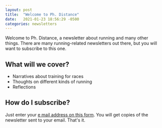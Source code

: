 ```yaml
---
layout: post
title:  "Welcome to Ph. Distance"
date:   2021-01-23 18:56:29 -0500
categories: newsletters
---
```

Welcome to Ph. Distance, a newsletter about running and many other things. There are many running-related newsletters out there, but you will want to subscribe to this one.

## What will we cover?

- Narratives about training for races
- Thoughts on different kinds of running
- Reflections

## How do I subscribe?

Just enter your [e mail address on this form](https://forms.gle/NHEsBP1wo11yYrZj7). You will get copies of the newsletter sent to your email. That's it.
